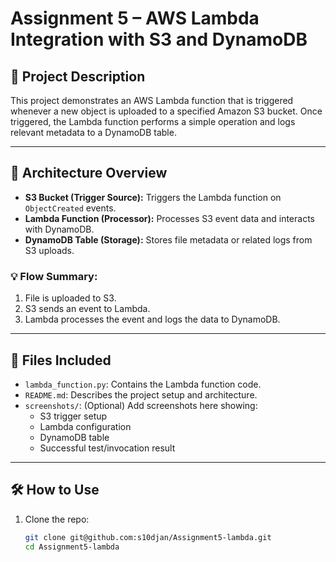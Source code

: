 # Assignment 5 – AWS Lambda Integration with S3 and DynamoDB

## 📌 Project Description

This project demonstrates an AWS Lambda function that is triggered whenever a new object is uploaded to a specified Amazon S3 bucket. Once triggered, the Lambda function performs a simple operation and logs relevant metadata to a DynamoDB table.

---

## 🧱 Architecture Overview

- **S3 Bucket (Trigger Source):** Triggers the Lambda function on `ObjectCreated` events.
- **Lambda Function (Processor):** Processes S3 event data and interacts with DynamoDB.
- **DynamoDB Table (Storage):** Stores file metadata or related logs from S3 uploads.

### 💡 Flow Summary:

1. File is uploaded to S3.
2. S3 sends an event to Lambda.
3. Lambda processes the event and logs the data to DynamoDB.

---

## 📂 Files Included

- `lambda_function.py`: Contains the Lambda function code.
- `README.md`: Describes the project setup and architecture.
- `screenshots/`: (Optional) Add screenshots here showing:
  - S3 trigger setup
  - Lambda configuration
  - DynamoDB table
  - Successful test/invocation result

---

## 🛠️ How to Use

1. Clone the repo:
   ```bash
   git clone git@github.com:s10djan/Assignment5-lambda.git
   cd Assignment5-lambda
